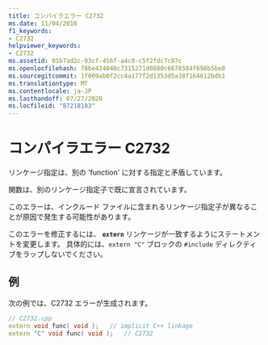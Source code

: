 ```yaml
---
title: コンパイラエラー C2732
ms.date: 11/04/2016
f1_keywords:
- C2732
helpviewer_keywords:
- C2732
ms.assetid: 01b7ad2c-93cf-456f-a4c0-c5f2fdc7c07c
ms.openlocfilehash: 78be424040c7315271d0880c6678584f698b5be8
ms.sourcegitcommit: 1f009ab0f2cc4a177f2d1353d5a38f164612bdb1
ms.translationtype: MT
ms.contentlocale: ja-JP
ms.lasthandoff: 07/27/2020
ms.locfileid: "87218183"
---
```

# <a name="compiler-error-c2732"></a>コンパイラエラー C2732

リンケージ指定は、別の 'function' に対する指定と矛盾しています。

関数は、別のリンケージ指定子で既に宣言されています。

このエラーは、インクルード ファイルに含まれるリンケージ指定子が異なることが原因で発生する可能性があります。

このエラーを修正するには、 **`extern`** リンケージが一致するようにステートメントを変更します。 具体的には、`extern "C"` ブロックの `#include` ディレクティブをラップしないでください。

## <a name="example"></a>例

次の例では、C2732 エラーが生成されます。

```cpp
// C2732.cpp
extern void func( void );   // implicit C++ linkage
extern "C" void func( void );   // C2732
```
